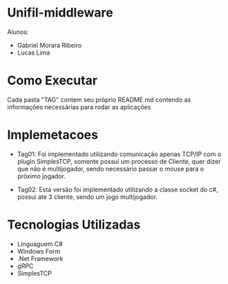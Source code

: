 # Unifil-middleware

Alunos: 
 * Gabriel Morara Ribeiro
 * Lucas Lima 
 
 # Como Executar
Cada pasta "TAG" contem seu próprio README.md contendo as informações necessárias para rodar as aplicações
 
 # Implemetacoes
  * Tag01: Foi implementado utilizando comunicação apenas TCP/IP com o plugin SimplesTCP, somente possui um processo de Cliente, quer dizer que não é multijogador, sendo necessário passar o mouse para o próximo jogador.
  
  * Tag02: Esta versão foi implementado utilizando a classe socket do c#, possui ate 3 cliente, sendo um jogo multijogador.
 
# Tecnologias Utilizadas 
* Linguaguem C#
* Windows Form
* .Net Framework
* gRPC
* SimplesTCP
